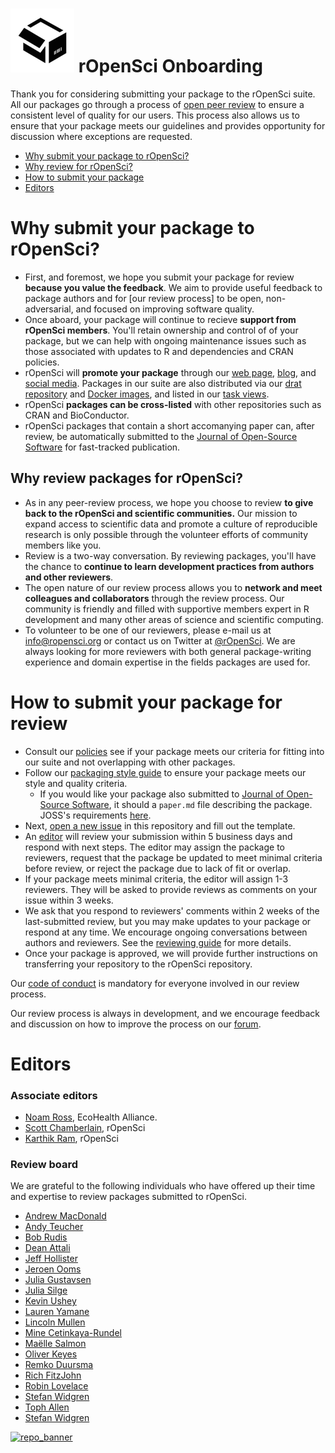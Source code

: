 ![packaging](packaging.png) rOpenSci Onboarding 
===================

Thank you for considering submitting your package to the rOpenSci suite. All
our packages go through a process of [open peer review](https://ropensci.org/blog/2016/03/28/software-review) to ensure a consistent level of quality
for our users. This process also allows us to ensure that your package meets
our guidelines and provides opportunity for discussion where exceptions are
requested.

* [Why submit your package to rOpenSci?](#why-submit)
* [Why review for rOpenSci?](#why-review)
* [How to submit your package](#how-submit)
* [Editors](#editors)

# <a href="#why-submit" name="why-submit"></a>Why submit your package to rOpenSci?

-   First, and foremost, we hope you submit your package for review **because you
    value the feedback**.  We aim to provide useful feedback to package authors
    and for [our review process] to be open, non-adversarial, and focused on
    improving software quality.
-   Once aboard, your package will continue to recieve **support from rOpenSci
    members**.  You'll retain ownership  and control of of your package, but we
    can help with ongoing maintenance issues such as those associated with
    updates to R and dependencies and CRAN policies.
-   rOpenSci will **promote your package** through our [web 
    page](https://ropensci.org/packages/), [blog](https://ropensci.org/blog/),
    and [social media](https://twitter.com/ropensci).  Packages in our suite
    are also distributed via our [drat repository](http://packages.ropensci.org/)
    and [Docker images](https://hub.docker.com/r/rocker/ropensci/), and listed
    in our [task views](https://github.com/search?utf8=%E2%9C%93&q=user%3Aropensci+%22task+view%22&type=Repositories&ref=searchresults).
-   rOpenSci **packages can be cross-listed** with other repositories such as CRAN
    and BioConductor.
-   rOpenSci packages that contain a short accomanying paper can, after review,
    be automatically submitted to the
    [Journal of Open-Source Software](http://joss.theoj.org/) for fast-tracked
    publication.
    
## <a href="#why-review" name="why-review"></a>Why review packages for rOpenSci?

-   As in any peer-review process, we hope you choose to review **to give back
    to the rOpenSci and scientific communities.**  Our mission to expand
    access to scientific data and promote a culture of reproducible research
    is only possible through the volunteer efforts of community members like you.
-   Review is a two-way conversation. By reviewing packages, you'll have the
    chance to **continue to learn development practices from authors and
    other reviewers**.  
-   The open nature of our review process allows you to **network and meet
    colleagues and collaborators** through the review process.  Our community
    is friendly and filled with supportive members expert in R development and
    many other areas of science and scientific computing.
-   To volunteer to be one of our reviewers, please e-mail us at info@ropensci.org
    or contact us on Twitter at [@rOpenSci](https://twitter.com/rOpenSci). We
    are always looking for more reviewers with both general package-writing experience
    and domain expertise in the fields packages are used for.
    
# <a href="#how-submit" name="how-submit"></a>How to submit your package for review

-   Consult our [policies](policies.md) see if your package meets our
    criteria for fitting into our suite and not overlapping with other packages.
-   Follow our [packaging style guide](packaging_guide.md) to ensure your package
  meets our style and quality criteria. 
    -   If you would like your package also submitted to
        [Journal of Open-Source Software](http://joss.theoj.org/), it should a `paper.md`
        file describing the package. JOSS's requirements [here](http://joss.theoj.org/about#author_guidelines).
-   Next, [open a new issue](https://github.com/ropensci/onboarding/issues/new) in
this repository and fill out the template.
-   An [editor](#editors) will review your submission within 5 business 
    days and respond with next steps. The editor may assign the package to
    reviewers, request that the package be updated to meet minimal criteria
    before review, or reject the package due to lack of fit or overlap.
-   If your package meets minimal criteria, the editor will assign  1-3 reviewers.
    They will be asked to provide reviews as comments on your issue within 3 weeks.
-   We ask that you respond to reviewers' comments within 2 weeks of the 
    last-submitted review, but you may make updates to your package or respond
    at any time.  We encourage ongoing conversations between authors and
    reviewers. See the [reviewing guide](reviewing_guide.md) for more details.
-   Once your package is approved, we will provide further instructions on
    transferring your repository to the rOpenSci repository.

Our [code of conduct](policies.md/#code-of-conduct) is mandatory for everyone
involved in our review process.

Our review process is always in development, and we encourage feedback and discussion
on how to improve the process on our [forum](https://discuss.ropensci.org/).

# <a href="#editors" name="editors"></a> Editors

### Associate editors

* [Noam Ross](https://github.com/noamross), EcoHealth Alliance.   
* [Scott Chamberlain](https://github.com/sckott), rOpenSci  
* [Karthik Ram](https://github.com/karthik), rOpenSci  

### Review board

We are grateful to the following individuals who have offered up their time and expertise to review packages submitted to rOpenSci.

 - [Andrew MacDonald](https://github.com/aammd)
 - [Andy Teucher](https://github.com/ateucher)
 - [Bob Rudis](https://github.com/hrbrmstr)
 - [Dean Attali](https://github.com/daattali)
 - [Jeff Hollister](https://github.com/jhollist)
 - [Jeroen Ooms](https://github.com/jeroenooms)
 - [Julia Gustavsen](https://github.com/joolia)
 - [Julia Silge](https://github.com/juliasilge)
 - [Kevin Ushey](https://github.com/kevinushey)
 - [Lauren Yamane](https://github.com/layamane)
 - [Lincoln Mullen](https://github.com/lmullen)
 - [Mine Cetinkaya-Rundel](https://github.com/mine-cetinkaya-rundel)
 - [Maëlle Salmon](https://github.com/masalmon)
 - [Oliver Keyes](https://github.com/Ironholds)
 - [Remko Duursma](https://github.com/RemkoDuursma)
 - [Rich FitzJohn](https://github.com/richfitz)
 - [Robin Lovelace](https://github.com/Robinlovelace)
 - [Stefan Widgren](https://github.com/stewid)
 - [Toph Allen](https://github.com/toph-allen)
 - [Stefan Widgren](https://github.com/stewid)

[![repo_banner](http://ropensci.org/assets/ropensci_repo_banner.png)](http://ropensci.org)

